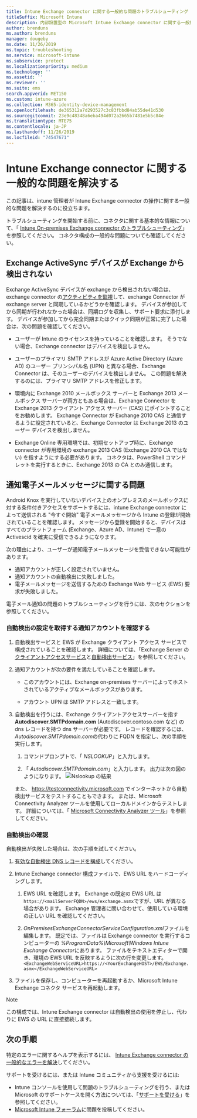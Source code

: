 ```yaml
---
title: Intune Exchange connector に関する一般的な問題のトラブルシューティング
titleSuffix: Microsoft Intune
description: 内部設置型の Microsoft Intune Exchange connector に関する一般的な問題をトラブルシューティングして解決します。
author: brenduns
ms.author: brenduns
manager: dougeby
ms.date: 11/26/2019
ms.topic: troubleshooting
ms.service: microsoft-intune
ms.subservice: protect
ms.localizationpriority: medium
ms.technology: ''
ms.assetid: ''
ms.reviewer: ''
ms.suite: ems
search.appverid: MET150
ms.custom: intune-azure
ms.collection: M365-identity-device-management
ms.openlocfilehash: de365312a7d293527c3c83fbbd84ab55de41d530
ms.sourcegitcommit: 23e9c48348a6eba494d072a2665b7481e5b5c84e
ms.translationtype: MTE75
ms.contentlocale: ja-JP
ms.lasthandoff: 11/26/2019
ms.locfileid: "74547671"
---
```

# <a name="resolve-common-problems-with-the-intune-exchange-connector"></a>Intune Exchange connector に関する一般的な問題を解決する
 
この記事は、intune 管理者が Intune Exchange connector の操作に関する一般的な問題を解決するのに役立ちます。

トラブルシューティングを開始する前に、コネクタに関する基本的な情報について、「 [Intune On-premises Exchange connector のトラブルシューティング](troubleshoot-exchange-connector.md)」を参照してください。 コネクタ構成の一般的な問題についても確認してください。

## <a name="an-exchange-activesync-device-isnt-discovered-from-exchange"></a>Exchange ActiveSync デバイスが Exchange から検出されない

Exchange ActiveSync デバイスが exchange から検出されない場合は、exchange connector の[アクティビティを監視](exchange-connector-install.md#on-premises-intune-exchange-connector-high-availability-support)して、exchange Connector が exchange server と同期しているかどうかを確認します。 デバイスが参加してから同期が行われなかった場合は、同期ログを収集し、サポート要求に添付します。 デバイスが参加してから完全同期またはクイック同期が正常に完了した場合は、次の問題を確認してください。

- ユーザーが Intune のライセンスを持っていることを確認します。 そうでない場合、Exchange connector はデバイスを検出しません。

- ユーザーのプライマリ SMTP アドレスが Azure Active Directory (Azure AD) のユーザー プリンシパル名 (UPN) と異なる場合、Exchange Connector は、そのユーザーのデバイスを検出しません。 この問題を解決するのには、プライマリ SMTP アドレスを修正します。

- 環境内に Exchange 2010 メールボックス サーバーと Exchange 2013 メールボックス サーバーが両方ともある場合は、Exchange Connector を Exchange 2013 クライアント アクセス サーバー (CAS) にポイントすることをお勧めします。 Exchange Connector が Exchange 2010 CAS と通信するように設定されていると、Exchange Connector は Exchange 2013 のユーザー デバイスを検出しません。

- Exchange Online 専用環境では、初期セットアップ時に、Exchange connector が専用環境の exchange 2013 CAS (Exchange 2010 CA ではない) を指すようにする必要があります。 コネクタは、PowerShell コマンドレットを実行するときに、Exchange 2013 の CA とのみ通信します。

## <a name="problems-with-the-notification-email-message"></a>通知電子メールメッセージに関する問題

Android Knox を実行していないデバイス上のオンプレミスのメールボックスに対する条件付きアクセスをサポートするには、intune Exchange connector によって送信される "今すぐ開始" 電子メールメッセージから Intune の登録が開始されていることを確認します。 メッセージから登録を開始すると、デバイスはすべてのプラットフォーム (Exchange、Azure AD、Intune) で一意の Activescid を確実に受信できるようになります。

次の理由により、ユーザーが通知電子メールメッセージを受信できない可能性があります。

- 通知アカウントが正しく設定されていません。
- 通知アカウントの自動検出に失敗しました。
- 電子メールメッセージを送信するための Exchange Web サービス (EWS) 要求が失敗しました。

電子メール通知の問題のトラブルシューティングを行うには、次のセクションを参照してください。

### <a name="check-the-notification-account-that-retrieves-autodiscover-settings"></a>自動検出の設定を取得する通知アカウントを確認する

1. 自動検出サービスと EWS が Exchange クライアント アクセス サービスで構成されていることを確認します。 詳細については、「Exchange Server の[クライアントアクセスサービス](https://docs.microsoft.com/Exchange/architecture/client-access/client-access)と[自動検出サービス](https://docs.microsoft.com/Exchange/architecture/client-access/autodiscover?view=exchserver-2019)」を参照してください。

2. 通知アカウントが次の要件を満たしていることを確認します。

   - このアカウントには、Exchange on-premises サーバーによってホストされているアクティブなメールボックスがあります。

   - アカウント UPN は SMTP アドレスと一致します。

3. 自動検出を行うには、Exchange クライアントアクセスサーバーを指す**Autodiscover.SMTPdomain.com** (Autodiscover.contoso.com など) の dns レコードを持つ dns サーバーが必要です。 レコードを確認するには、 *Autodiscover.SMTPdomain.com*の代わりに FQDN を指定し、次の手順を実行します。

   1. コマンドプロンプトで、「 *NSLOOKUP*」と入力します。

   2. 「 *Autodiscover.SMTPdomain.com*」と入力します。 出力は次の図のようになります。 ![Nslookup の結果](./media/troubleshoot-exchange-connector-common-problems/nslookup-results.png
      )

   また、 https://testconnectivity.microsoft.com でインターネットから自動検出サービスをテストすることもできます。 または、Microsoft Connectivity Analyzer ツールを使用してローカルドメインからテストします。 詳細については、「 [Microsoft Connectivity Analyzer ツール](https://docs.microsoft.com/previous-versions/office/exchange-remote-connectivity/jj851141(v=exchg.80))」を参照してください。


### <a name="check-autodiscovery"></a>自動検出の確認

自動検出が失敗した場合は、次の手順を試してください。

1. [有効な自動検出 DNS レコードを構成](https://docs.microsoft.com/previous-versions/exchange-server/exchange-150/mt473798(v=exchg.150))してください。

2. Intune Exchange connector 構成ファイルで、EWS URL をハードコーディングします。

   1. EWS URL を確認します。 Exchange の既定の EWS URL は `https://<mailServerFQDN>/ews/exchange.asmx`ですが、URL が異なる場合があります。 Exchange 管理者に問い合わせて、使用している環境の正しい URL を確認してください。

   2. *OnPremisesExchangeConnectorServiceConfiguration.xml*ファイルを編集します。 既定では、ファイルは Exchange connector を実行するコンピューターの *%ProgramData%\Microsoft\Windows Intune Exchange Connector*にあります。 ファイルをテキストエディターで開き、環境の EWS URL を反映するように次の行を変更します。 `<ExchangeWebServiceURL>https://<YourExchangeHOST>/EWS/Exchange.asmx</ExchangeWebServiceURL>`

3. ファイルを保存し、コンピューターを再起動するか、Microsoft Intune Exchange コネクタ サービスを再起動します。

>[!NOTE]
> この構成では、Intune Exchange connector は自動検出の使用を停止し、代わりに EWS の URL に直接接続します。

## <a name="next-steps"></a>次の手順

特定のエラーに関するヘルプを表示するには、 [Intune Exchange connector の一般的なエラーを解決](troubleshoot-exchange-connector-common-errors.md)してください。

サポートを受けるには、または Intune コミュニティから支援を受けるには:

- Intune コンソールを使用して問題のトラブルシューティングを行う、または Microsoft のサポートケースを開く方法については、「[サポートを受ける](../fundamentals/get-support.md)」を参照してください。
- [Microsoft Intune フォーラム](https://social.technet.microsoft.com/Forums/home?forum=microsoftintuneprod)に問題を投稿してください。